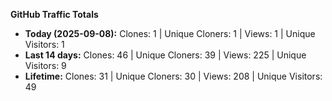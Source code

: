 
**GitHub Traffic Totals**

- **Today (2025-09-08):** Clones: 1 | Unique Cloners: 1 | Views: 1 | Unique Visitors: 1
- **Last 14 days:** Clones: 46 | Unique Cloners: 39 | Views: 225 | Unique Visitors: 9
- **Lifetime:** Clones: 31 | Unique Cloners: 30 | Views: 208 | Unique Visitors: 49
